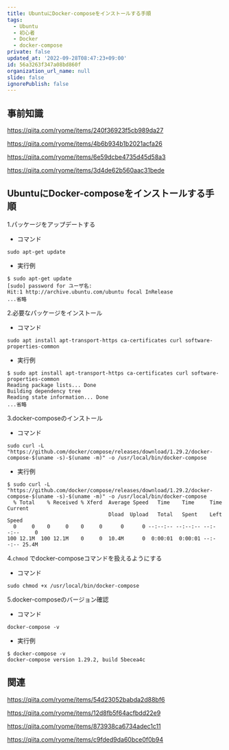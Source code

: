 ```yaml
---
title: UbuntuにDocker-composeをインストールする手順
tags:
  - Ubuntu
  - 初心者
  - Docker
  - docker-compose
private: false
updated_at: '2022-09-28T08:47:23+09:00'
id: 56a3263f347a08bd860f
organization_url_name: null
slide: false
ignorePublish: false
---
```

## 事前知識

https://qiita.com/ryome/items/240f36923f5cb989da27

https://qiita.com/ryome/items/4b6b934b1b2021acfa26

https://qiita.com/ryome/items/6e59dcbe4735d45d58a3

https://qiita.com/ryome/items/3d4de62b560aac31bede

## UbuntuにDocker-composeをインストールする手順

1.パッケージをアップデートする
- コマンド
```
sudo apt-get update
```

- 実行例
```
$ sudo apt-get update
[sudo] password for ユーザ名:
Hit:1 http://archive.ubuntu.com/ubuntu focal InRelease
...省略
```

2.必要なパッケージをインストール
- コマンド
```
sudo apt install apt-transport-https ca-certificates curl software-properties-common
```

- 実行例
```
$ sudo apt install apt-transport-https ca-certificates curl software-properties-common
Reading package lists... Done
Building dependency tree
Reading state information... Done
...省略
```

3.docker-composeのインストール
- コマンド
```
sudo curl -L "https://github.com/docker/compose/releases/download/1.29.2/docker-compose-$(uname -s)-$(uname -m)" -o /usr/local/bin/docker-compose
```

- 実行例
```
$ sudo curl -L "https://github.com/docker/compose/releases/download/1.29.2/docker-compose-$(uname -s)-$(uname -m)" -o /usr/local/bin/docker-compose
  % Total    % Received % Xferd  Average Speed   Time    Time     Time  Current
                                 Dload  Upload   Total   Spent    Left  Speed
  0     0    0     0    0     0      0      0 --:--:-- --:--:-- --:--:--     0
100 12.1M  100 12.1M    0     0  10.4M      0  0:00:01  0:00:01 --:--:-- 25.4M
```

4.`chmod` でdocker-composeコマンドを扱えるようにする
- コマンド
```
sudo chmod +x /usr/local/bin/docker-compose
```

5.docker-composeのバージョン確認
- コマンド
```
docker-compose -v
```

- 実行例
```
$ docker-compose -v
docker-compose version 1.29.2, build 5becea4c
```

## 関連
https://qiita.com/ryome/items/54d23052babda2d88bf6

https://qiita.com/ryome/items/12d8fb5f64acfbdd22e9

https://qiita.com/ryome/items/873938ca6734adec1c11

https://qiita.com/ryome/items/c9fded9da60bce0f0b94
